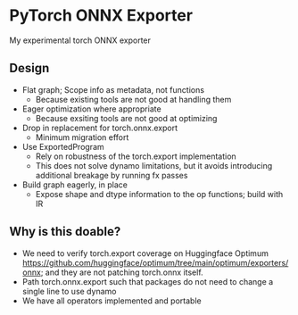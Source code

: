 # PyTorch ONNX Exporter
My experimental torch ONNX exporter

## Design

- Flat graph; Scope info as metadata, not functions
    - Because existing tools are not good at handling them
- Eager optimization where appropriate
    - Because exsiting tools are not good at optimizing
- Drop in replacement for torch.onnx.export
    - Minimum migration effort
- Use ExportedProgram
    - Rely on robustness of the torch.export implementation
    - This does not solve dynamo limitations, but it avoids introducing additional breakage by running fx passes
- Build graph eagerly, in place
    - Expose shape and dtype information to the op functions; build with IR

## Why is this doable?

- We need to verify torch.export coverage on Huggingface Optimum https://github.com/huggingface/optimum/tree/main/optimum/exporters/onnx; and they are not patching torch.onnx itself.
- Path torch.onnx.export such that packages do not need to change a single line to use dynamo
- We have all operators implemented and portable
